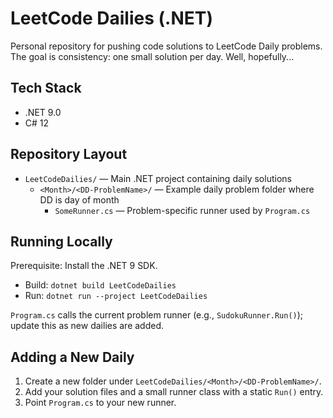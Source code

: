 # LeetCode Dailies (.NET)

Personal repository for pushing code solutions to LeetCode Daily problems. The goal is consistency: one small solution per day. Well, hopefully...

## Tech Stack
- .NET 9.0
- C# 12

## Repository Layout
- `LeetCodeDailies/` — Main .NET project containing daily solutions
  - `<Month>/<DD-ProblemName>/` — Example daily problem folder where DD is day of month
    - `SomeRunner.cs` — Problem-specific runner used by `Program.cs`

## Running Locally
Prerequisite: Install the .NET 9 SDK.

- Build: `dotnet build LeetCodeDailies`
- Run: `dotnet run --project LeetCodeDailies`

`Program.cs` calls the current problem runner (e.g., `SudokuRunner.Run()`); update this as new dailies are added.

## Adding a New Daily
1. Create a new folder under `LeetCodeDailies/<Month>/<DD-ProblemName>/`.
2. Add your solution files and a small runner class with a static `Run()` entry.
3. Point `Program.cs` to your new runner.
